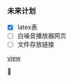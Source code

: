 ### 未来计划
- [x] latex表
- [ ] 白噪音播放器网页
- [ ] 文件存放链接

[view](https://krs1250.github.io/#/README)

		
&#129321;
